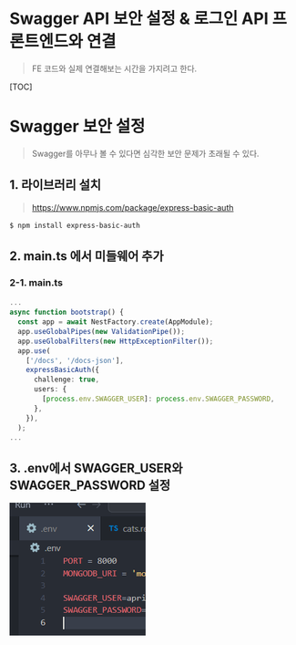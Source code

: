 # Swagger API 보안 설정 & 로그인 API 프론트엔드와 연결



> FE 코드와 실제 연결해보는 시간을 가지려고 한다.

[TOC]

# Swagger 보안 설정

> Swagger를 아무나 볼 수 있다면 심각한 보안 문제가 초래될 수 있다.

## 1. 라이브러리 설치

> https://www.npmjs.com/package/express-basic-auth

```bash
$ npm install express-basic-auth
```

## 2. main.ts 에서 미들웨어 추가

### 2-1. main.ts

```typescript
...
async function bootstrap() {
  const app = await NestFactory.create(AppModule);
  app.useGlobalPipes(new ValidationPipe());
  app.useGlobalFilters(new HttpExceptionFilter());
  app.use(
    ['/docs', '/docs-json'],
    expressBasicAuth({
      challenge: true,
      users: {
        [process.env.SWAGGER_USER]: process.env.SWAGGER_PASSWORD,
      },
    }),
  );
...
```

## 3. .env에서 SWAGGER_USER와 SWAGGER_PASSWORD 설정

![image-20230103144134309](09-Swagger-API-보안-설정-&-로그인-API-프론트엔드와-연결.assets/image-20230103144134309.png)

